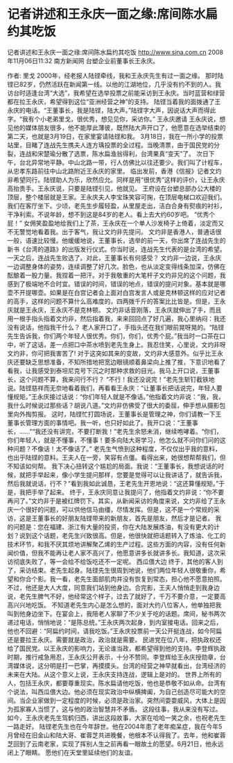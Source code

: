 # 记者讲述和王永庆一面之缘:席间陈水扁约其吃饭

记者讲述和王永庆一面之缘:席间陈水扁约其吃饭
http://www.sina.com.cn  2008年11月06日11:32   南方新闻网
台塑企业前董事长王永庆。

作者: 里戈
2000年，经老报人陆铿牵线，我和王永庆先生有过一面之缘。
那时陆铿已82岁，仍然活跃在新闻第一线。以他的江湖地位，几乎没有约不到的人。我访台时适逢台湾“大选”，我希望在选举投票之前能采访到王永庆。当时蓝营和绿营都在拉王永庆，希望得到这位“亚洲经营之神”的支持。
陆铿当着我的面拨通了王永庆的电话。“王董事长，我是陆铿，陆大声。”陆铿字大声，因说话大声而得此字。“我有个小老弟里戈，很优秀，想见见你，采访你。”
王永庆邀请
王永庆说，想见他的媒体朋友很多，他不能厚此薄彼，既然陆大声开口了，他愿意在选举结束的第二天，也就是3月19日，在家里宴请陆铿和我。
3月18日，我在一所小学的投票站里，目睹了连战先生携夫人连方瑀投票的全过程。当晚清票，由于国民党的分裂，连战和宋楚瑜分散了选票，陈水扁渔翁得利，台湾果真“变天”了。
次日下午，台北异常地平静。中山北路一带，行人仿佛比以往还要少。我们叫了计程车，从忠孝东路前往中山北路附近王永庆的家里。
临出发前，香港《信报》记者文灼非希望同行。陆铿助人为乐，欣然应允。同样是用“很优秀”这样的评价，让王永庆高抬贵手。王永庆说，只要是陆铿引见，他就见。
王府设在台塑总部办公大楼的顶层，整个楼层就是王家。王永庆夫人李宝珠笑容可掬，在顶层电梯口欢迎我们。我们在客厅坐下。少顷，老先生步履轻盈，从里屋走出，洁白合身有熨痕的衬衫，干净利索。不说年龄，想不到这是84岁的老人。看上去大约60岁吧。
“优秀个屁！”
女佣笑盈盈地给我们上了茶，王永庆在一个单人沙发椅子上倚着，淡定而又不无警觉地看着我。出于客气，我让文灼非先提问。
文灼非是香港人，普通话很一般，语速比较慢。他缓缓地说，王董事长，选举的前一天，你出席了连战先生的新书《台湾的道路》的出版发行仪式。你当时说，连战先生代表的是台湾的希望。一天之后，连战先生败选了。对此，王董事长有何感受？
文灼非一边说，王永庆一边调整身体的姿势，连续调整了好几次。脸色，也从淡定变得线条加深，仿佛在酝酿着一股力量。我捏着一把汗。对于我敬重的大笔杆子文灼非兄的这个问题，我感到了极端地不合时宜。错误的时间，错误的地点，错误的提问对象。基本就是哪壶不开提哪壶。如果是在白宫记者会上面对白宫发言人或是克林顿这样的应对记者的高手，这样的问题不算什么高难度的，四两拨千斤的答案比比皆是。但是，王永庆就是王永庆，王永庆不是克林顿。
文灼非话音刚落，王永庆就伸出了手，而且用一根手指头指着文灼非，然后指着我，来来回回点了好几遍，我心里纳闷：我还没有说话，他指我干什么？
老人家开口了，手指头还在我们眼前晃呀晃的。“陆铿先生告诉我，你们两个年轻人很优秀。你们，你们，优秀个屁。”我当时一口茶在口中，听了这话，差一点把口中茶水喷到老先生身上。我忍住笑，心里说，文灼非呀文灼非，你可把我害苦了!
对于这突如其来的变故，文灼非大感意外。似乎比王永庆还要缺乏思想准备，不知所措地把宽边眼镜顺着鼻梁向上推了推，下意识地看了看我，让我感受到泰坦尼克号下沉之时那种求救的目光。我马上开口说，王董事长，这个问题不算，我来问行不行？
“不行！我还没说完！”老先生斩钉截铁地说。陆铿慈祥而无奈地看着我们，再看看王永庆：“让董事长把话说完，年轻人要懂规矩。”王永庆接过话说：“你们年轻人就是不像话。”他指着文灼非说：“我，我，我什么时候说过那些话？胡说八道。”文灼非仿佛受了很大的委屈，伸手想从摄影包里向外掏剪报。
这时，陆铿忙打圆场说，王董事长是管理之神，你们请教一下王董事长管理方面的事情吧。我一听，也只好如此了。我开口说：“王董事长，……”“我还没有讲完，不要打断我！”老先生余怒未消，继续咆哮着。“你们，你们年轻人，就是不懂事，不懂事！要多向陆大哥学习，他怎么就不问你们问的这种问题？不像话！太不像话了。”
老先生气愤到这种程度，不仅仅出乎我的意料，也出乎陆铿的意料。王夫人在一旁，笑容有点僵。看得出来，她很想帮帮我们，但不知该如何帮。
我下决心扭转这个尴尬的局面。我说：“王董事长，我想说话的时候，就把手举起来，像小学生提问那样，您要是觉得可以让我讲话了，就告诉我，然后我就说话，行不？”看到我如此诚恳，王老先生开恩地说：“这还算懂规矩。”于是，我把手举了起来。
终于，王永庆同意让我提问了，他指着文灼非说：“你不要再问了。”文灼非于是被红牌罚下。其实，从新闻采访的角度来说，文灼非给了王永庆一个很好的问题，可以供他信马由缰，尽情发挥。但是，这不是一个常规的采访，这是王董事长的好朋友陆铿带来的新朋友，首先是朋友，然后才是记者。
我的问题是：您在福建、浙江有大量的投资，你在大陆发展炼油，有没有更大的计划？说到这个话题，老先生兴致很高。但是，他很快就把话题转入了炼油、化工的技术环节，和我不厌其烦地讲解聚乙烯的生产过程。这些方面的内容，没有任何新闻价值，但我不能再让老人家不高兴了，他愿意讲多长就讲多长。我知道，这次采访彻底失败了，等一会给不给饭吃还不一定呢。
西瓜偎大边
终于，其他的客人到了，采访结束。老先生起身。陆铿先生很周到地说，他们两位年轻人很敬重你，希望和你合个影。我一看，老先生面部肌肉并没有恢复到常态，担心他不愿意拍照。不过，他还是大人大度，同意我们站到他身边。合完影，王夫人悄悄走到我身边说，老先生脾气不好，他经常这个样子，过去了就好了，千万不要介意，一定要高高兴兴地吃饭。
不知道老先生内心是怎么想的，面对大约八位客人，他单独把我叫到他身边坐下。在宴会上，我陪老人家聊了不少关于吃的话题。席间，秘书两次递过电话，悄悄地说：“是陈总统。”王永庆两次起身，到内室接电话。回来之后，他也不回避：“阿扁约时间，请我吃饭。”王永庆投票前一天公开挺连战，如今阿扁还是要拉王永庆。需要就是政治，政治就是需要。
民进党在位八年，把执政权还给了国民党。以王永庆的影响力，无论谁当政，都希望得到他的支持。李登辉执政时期，推行戒急用忍，王永庆公开表示，十分不赞同。李登辉给王永庆授勋章，台湾媒体说，这分明是打一巴掌，再摸摸头。台湾的经营之神早就看出，台湾经济的未来在大陆。从这个意义上说，王永庆支持连战，逻辑上是对的。
世界上所有的人，包括王永庆，都要尊重现实。陈水扁请他吃饭，他也是恭敬不如从命。台湾有个说法，叫西瓜偎大边。他必须在现实政治中纵横捭阖，为自己创造尽可能大的空间。当企业家做到一定程度的时候，必须是政治家。突然间耍耍威风，大体上是因为孤家寡人当惯了，这与他的政治智慧并不矛盾。
这段往事，我从来没有写过。如今，王永庆老先生驾鹤归西，讲出这段故事，大家在哈哈一笑之余，也祝老先生一路走好。
陆铿老先生也在今年辞世。他在2004年患了老年痴呆症，我在今年5月曾经在旧金山和陆大哥、崔蓉芝共进晚餐，他根本不认得我了。去年，他和崔蓉芝回到了云南老家，实现了挥别人生之前再看一眼故土的愿望。6月21日，他永远闭上了眼睛。
愿他们在天堂里延续他们的友谊。

